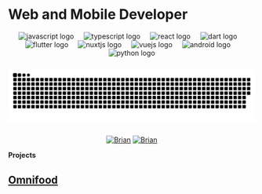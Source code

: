 ###
# Web and Mobile Developer
<div align="center">
  <img src="https://cdn.jsdelivr.net/gh/devicons/devicon/icons/javascript/javascript-original.svg" height="40" alt="javascript logo"  />
  <img width="12" />
  <img src="https://cdn.jsdelivr.net/gh/devicons/devicon/icons/typescript/typescript-original.svg" height="40" alt="typescript logo"  />
  <img width="12" />
  <img src="https://cdn.jsdelivr.net/gh/devicons/devicon/icons/react/react-original.svg" height="40" alt="react logo"  />
  <img width="12" />

  <img src="https://cdn.jsdelivr.net/gh/devicons/devicon/icons/dart/dart-original.svg" height="40" alt="dart logo"  />
  <img width="12" />
  <img src="https://cdn.jsdelivr.net/gh/devicons/devicon/icons/flutter/flutter-original.svg" height="40" alt="flutter logo"  />
  <img width="12" />
  <img src="https://cdn.jsdelivr.net/gh/devicons/devicon/icons/nuxtjs/nuxtjs-original.svg" height="40" alt="nuxtjs logo"  />
  <img width="12" />
  <img src="https://cdn.jsdelivr.net/gh/devicons/devicon/icons/vuejs/vuejs-original.svg" height="40" alt="vuejs logo"  />
  <img width="12" />
  <img src="https://cdn.jsdelivr.net/gh/devicons/devicon/icons/android/android-original.svg" height="40" alt="android logo"  />
  <img width="12" />
  <img src="https://cdn.jsdelivr.net/gh/devicons/devicon/icons/python/python-original.svg" height="40" alt="python logo"  />
</div>

###

<img src="https://raw.githubusercontent.com/Namianya/Namianya/output/snake.svg" alt="Snake animation" />

###

<p align="center">
<a href="https://twitter.com/Kipkoechke1" target="_blank"><img align="center" src="https://cdn.jsdelivr.net/npm/simple-icons@3.0.1/icons/twitter.svg" alt="Brian" height="20" width="20" /></a>
<a href=" https://www.linkedin.com/in/mulati-brian-junior-b67435212" target="_blank"><img align="center" src="https://cdn.jsdelivr.net/npm/simple-icons@3.0.1/icons/linkedin.svg" alt="Brian" height="20" width="20" /></a>


 **Projects**

## **[Omnifood](https://kipkoechke.github.io/Omnifood/)**

</p>
